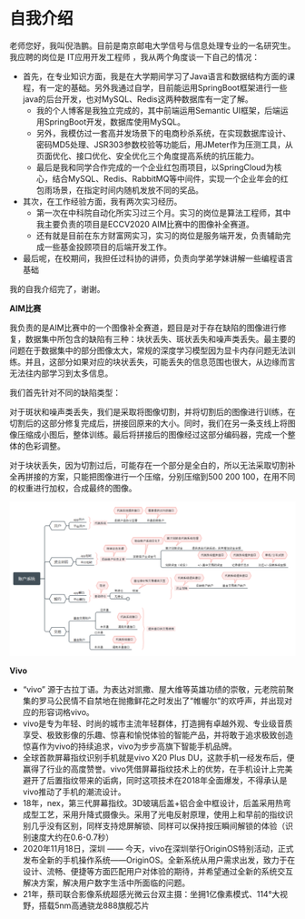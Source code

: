 # 自我介绍

​		老师您好，我叫倪浩鹏。目前是南京邮电大学信号与信息处理专业的一名研究生。我应聘的岗位是 IT应用开发工程师 ，我从两个角度谈一下自己的情况：

* 首先，在专业知识方面，我是在大学期间学习了Java语言和数据结构方面的课程，有一定的基础。另外我通过自学，目前能运用SpringBoot框架进行一些java的后台开发，也对MySQL、Redis这两种数据库有一定了解。
	* 我的个人博客是我独立完成的，其中前端运用Semantic UI框架，后端运用SpringBoot开发，数据库使用MySQL。
	* 另外，我模仿过一套高并发场景下的电商秒杀系统，在实现数据库设计、密码MD5处理、JSR303参数校验等功能后，用JMeter作为压测工具，从页面优化、接口优化、安全优化三个角度提高系统的抗压能力。
	* 最后是我和同学合作完成的一个企业红包雨项目，以SpringCloud为核心，结合MySQL、Redis、RabbitMQ等中间件，实现一个企业年会的红包雨场景，在指定时间内随机发放不同的奖品。
* 其次，在工作经验方面，我有两次实习经历。
	* 第一次在中科院自动化所实习过三个月。实习的岗位是算法工程师，其中我主要负责的项目是ECCV2020 AIM比赛中的图像补全赛道。
	* 还有就是目前在东方财富网实习，实习的岗位是服务端开发，负责辅助完成一些基金投顾项目的后端开发工作。
* 最后呢，在校期间，我担任过科协的讲师，负责向学弟学妹讲解一些编程语言基础

我的自我介绍完了，谢谢。





**AIM比赛**

​		我负责的是AIM比赛中的一个图像补全赛道，题目是对于存在缺陷的图像进行修复，数据集中所包含的缺陷有三种：块状丢失、斑状丢失和噪声类丢失。最主要的问题在于数据集中的部分图像太大，常规的深度学习模型因为显卡内存问题无法训练。并且，这部分如果对应的块状丢失，可能丢失的信息范围也很大，从边缘而言无法往内部学习到太多信息。

我们首先针对不同的缺陷类型：

​		对于斑状和噪声类丢失，我们是采取将图像切割，并将切割后的图像进行训练，在切割后的这部分修复完成后，拼接回原来的大小。同时，我们在另一条支线上将图像压缩成小图后，整体训练。最后将拼接后的图像经过这部分编码器，完成一个整体的色彩调整。

​		对于块状丢失，因为切割过后，可能存在一个部分是全白的，所以无法采取切割补全再拼接的方案，只能把图像进行一个压缩，分别压缩到500 200 100，在用不同的权重进行加权，合成最终的图像。





![image-20210624213822006](../images/image-20210624213822006.png)



**Vivo**

* “vivo” 源于古拉丁语。为表达对凯撒、屋大维等英雄功绩的崇敬，元老院前聚集的罗马公民情不自禁地在抛撒鲜花之时发出了“帷幄尔”的欢呼声，并出现对应的形容词格vivo。
* vivo是专为年轻、时尚的城市主流年轻群体，打造拥有卓越外观、专业级音质享受、极致影像的乐趣、惊喜和愉悦体验的智能产品，并将敢于追求极致创造惊喜作为vivo的持续追求，vivo为步步高旗下智能手机品牌。
* 全球首款屏幕指纹识别手机就是vivo X20 Plus DU，这款手机一经发布后，便赢得了行业的高度赞誉。vivo凭借屏幕指纹技术上的优势，在手机设计上完美避开了后置指纹带来的诟病，同时这项技术在2018年全面爆发，不得承认是vivo推动了手机的潮流设计。
* 18年，nex，第三代屏幕指纹。3D玻璃后盖+铝合金中框设计，后盖采用热弯成型工艺，采用升降式摄像头。采用了光电反射原理，使用上和早前的指纹识别几乎没有区别，同样支持熄屏解锁、同样可以保持按压瞬间解锁的体验（识别速度大约在0.6-0.7秒）
* 2020年11月18日，深圳 —— 今天，vivo在深圳举行OriginOS特别活动，正式发布全新的手机操作系统——OriginOS。全新系统从用户需求出发，致力于在设计、流畅、便捷等方面匹配用户对体验的期待，并希望通过全新的系统交互解决方案，解决用户数字生活中所面临的问题。
* 21年，蔡司联合影像系统超感光微云台双主摄：坐拥1亿像素模式、114°大视野，搭载5nm高通骁龙888旗舰芯片

